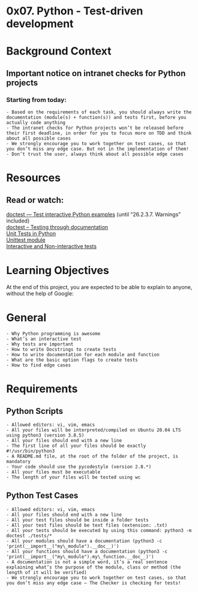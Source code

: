 # 0x07. Python - Test-driven development

# Background Context

## Important notice on intranet checks for Python projects

### Starting from today:

	- Based on the requirements of each task, you should always write the documentation (module(s) + function(s)) and tests first, before you actually code anything
	- The intranet checks for Python projects won’t be released before their first deadline, in order for you to focus more on TDD and think about all possible cases
	- We strongly encourage you to work together on test cases, so that you don’t miss any edge case. But not in the implementation of them!
	- Don’t trust the user, always think about all possible edge cases

# Resources
## Read or watch:

[doctest — Test interactive Python examples](https://docs.python.org/3.4/library/doctest.html) (until “26.2.3.7. Warnings” included)<br>
[doctest – Testing through documentation](https://pymotw.com/3/doctest/)<br>
[Unit Tests in Python](https://www.youtube.com/watch?v=1Lfv5tUGsn8)<br>
[Unittest module](https://www.youtube.com/watch?v=6tNS--WetLI)<br>
[Interactive and Non-interactive tests](https://mattermost.com/blog/testing-python-understanding-doctest-and-unittest/)<br>

# Learning Objectives

At the end of this project, you are expected to be able to explain to anyone, without the help of Google:

# General

	- Why Python programming is awesome
	- What’s an interactive test
	- Why tests are important
	- How to write Docstrings to create tests
	- How to write documentation for each module and function
	- What are the basic option flags to create tests
	- How to find edge cases

# Requirements

## Python Scripts

	- Allowed editors: vi, vim, emacs
	- All your files will be interpreted/compiled on Ubuntu 20.04 LTS using python3 (version 3.8.5)
	- All your files should end with a new line
	- The first line of all your files should be exactly #!/usr/bin/python3
	- A README.md file, at the root of the folder of the project, is mandatory
	- Your code should use the pycodestyle (version 2.8.*)
	- All your files must be executable
	- The length of your files will be tested using wc

## Python Test Cases

	- Allowed editors: vi, vim, emacs
	- All your files should end with a new line
	- All your test files should be inside a folder tests
	- All your test files should be text files (extension: .txt)
	- All your tests should be executed by using this command: python3 -m doctest ./tests/*
	- All your modules should have a documentation (python3 -c 'print(__import__("my\_module").__doc__)')
	- All your functions should have a documentation (python3 -c 'print(__import__("my\_module").my\_function.__doc__)')
	- A documentation is not a simple word, it’s a real sentence explaining what’s the purpose of the module, class or method (the length of it will be verified)
	- We strongly encourage you to work together on test cases, so that you don’t miss any edge case – The Checker is checking for tests!
